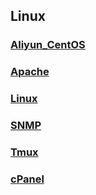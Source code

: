 ## Linux

### [Aliyun_CentOS](./Aliyun_CentOS.html)

### [Apache](./Apache.html)

### [Linux](./Linux.html)

### [SNMP](./SNMP.html)

### [Tmux](./Tmux.html)

### [cPanel](./cPanel.html)

